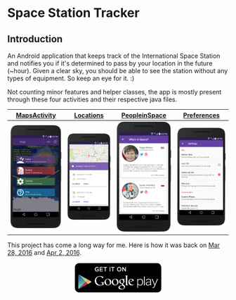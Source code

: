 Space Station Tracker
===================

## Introduction
An Android application that keeps track of the International Space Station and notifies you if it's determined to pass by your location in the future (~hour). Given a clear sky, you should be able to see the station without any types of equipment. So keep an eye for it. :)

Not counting minor features and helper classes, the app is mostly present through these four activities and their respective java files.

| [MapsActivity](https://github.com/Kiarasht/Space-Station-Tracker/blob/master/app/src/main/java/com/restart/spacestationtracker/MapsActivity.java) | [Locations](https://github.com/Kiarasht/Space-Station-Tracker/blob/master/app/src/main/java/com/restart/spacestationtracker/Locations.java) | [PeopleinSpace](https://github.com/Kiarasht/Space-Station-Tracker/blob/master/app/src/main/java/com/restart/spacestationtracker/PeopleinSpace.java) | [Preferences](https://github.com/Kiarasht/Space-Station-Tracker/blob/master/app/src/main/java/com/restart/spacestationtracker/Preferences.java) |
| ------------- | ------------- | ------------- | ------------- |
| <img src="2.png" width="200"/> | <img src="3.png" width="200"/> | <img src="4.png" width="200"/> | <img src="5.png" width="200"/> |

This project has come a long way for me. Here is how it was back on [Mar 28, 2016](https://github.com/Kiarasht/Space-Station-Tracker/tree/d7b6d48a4ebcdae9383a428d30a880a652ff3480) and [Apr 2, 2016](https://github.com/Kiarasht/Space-Station-Tracker/tree/05b99d5d8c8298230356caa6153452f77452059d).

<p align="center">
<a href="https://play.google.com/store/apps/details?id=com.restart.spacestationtracker"><img src="https://raw.githubusercontent.com/evgenyneu/aes-crypto-android/master/Graphics/github/google_play_badge.png" height="70" width="200"></a>
</p>


